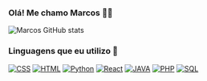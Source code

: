 ### Olá! Me chamo Marcos 👨‍💻

![Marcos GitHub stats](https://github-readme-stats.vercel.app/api?username=DevMarcos&show_icons=true&theme=tokyonight)

### Linguagens que eu utilizo 👾

[![CSS](https://img.shields.io/badge/CSS3-1572B6?style=for-the-badge&logo=css3&logoColor=white)]()
[![HTML](https://img.shields.io/badge/HTML5-E34F26?style=for-the-badge&logo=html5&logoColor=white)]()
[![Python](https://img.shields.io/badge/Python-14354C?style=for-the-badge&logo=python&logoColor=white)]()
[![React](https://img.shields.io/badge/React-20232A?style=for-the-badge&logo=react&logoColor=61DAFB)]()
[![JAVA](https://img.shields.io/badge/JavaScript-F7DF1E?style=for-the-badge&logo=javascript&logoColor=black)]()
[![PHP](https://img.shields.io/badge/PHP-777BB4?style=for-the-badge&logo=php&logoColor=white)]()
[![SQL](https://img.shields.io/badge/MySQL-005C84?style=for-the-badge&logo=mysql&logoColor=white)]()
